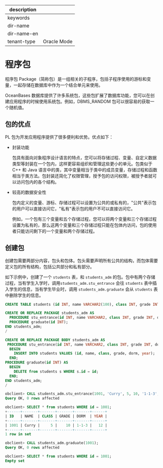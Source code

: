 |description||
|---|---|
|keywords||
|dir-name||
|dir-name-en||
|tenant-type|Oracle Mode|

# 程序包 

程序包 Package（简称包）是一组相关的子程序，包括子程序使用的游标和变量，一起存储在数据库中作为一个结合单元来使用。

OceanBases 数据库提供了许多系统包，这些包扩展了数据库功能，您可以在创建应用程序的时候使用系统包。例如，DBMS_RANDOM 包可以很容易的获取一个随机值。

## 包的优点 

PL 包为开发应用程序提供了很多便利和优势。优点如下：

* 封装功能

  包具有面向对象程序设计语言的特点，您可以将存储过程、变量、自定义数据类型等封装在一个包内，这样更容易组织和管理这些更小的单元。包类似于 C++ 和 Java 语言中的类，其中变量相当于类中的成员变量，存储过程和函数相当于类方法。包封装还简化了权限管理，授予包的访问权限，被授予者就可以访问包内的各个结构。

* 较高的数据安全性

  包内定义的变量、游标、存储过程可以设置为公共的或私有的，"公共"表示包的用户可以直接访问它，"私有"表示包的用户不可以直接访问它。

  例如，一个包有三个变量和五个存储过程，您可以将两个变量和三个存储过程设置为私有的，那么这两个变量和三个存储过程只能在包体内访问，包的使用者只能访问剩下的一个变量和两个存储过程。

## 创建包 

创建包需要两部分内容，包头和包体。包头需要声明所有公共的结构，而包体需要定义包的所有结构，包括公共部分和私有部分。

如下示例中，创建了一个 `students` 表，和 `students_adm` 的包。包中有两个存储过程，当有学生入学时，调用`students_adm.stu_entrance` 会往 `students` 表中插入学生的信息，当有学生毕业时，调用 `students_adm.graduate` 会从 `students` 表中删除学生的信息。

```sql
CREATE TABLE students (id INT, name VARCHAR2(100), class INT, grade INT, dorm VARCHAR2(100), year INT);

CREATE OR REPLACE PACKAGE students_adm AS
  PROCEDURE stu_entrance(id INT, name VARCHAR2, class INT, grade INT, dorm VARCHAR2, year INT);
  PROCEDURE graduate(id INT);
END students_adm;
/

CREATE OR REPLACE PACKAGE BODY students_adm AS
 PROCEDURE stu_entrance(id INT, name VARCHAR2, class INT, grade INT, dorm VARCHAR2, year INT) AS
  BEGIN
    INSERT INTO students VALUES (id, name, class, grade, dorm, year);
  END;
PROCEDURE graduate(id INT) AS
  BEGIN
    DELETE from students s WHERE s.id = id;
  END;
END students_adm;
/

obclient> CALL students_adm.stu_entrance(1001, 'Curry', 5, 10, '1-1-3', 12);
Query OK, 0 rows affected 

obclient> SELECT * from students WHERE id = 1001;
+------+-------+-------+-------+-------+------+
| ID   | NAME  | CLASS | GRADE | DORM  | YEAR |
+------+-------+-------+-------+-------+------+
| 1001 | Curry |     5 |    10 | 1-1-3 |   12 |
+------+-------+-------+-------+-------+------+
1 row in set 

obclient> CALL students_adm.graduate(1001);
Query OK, 0 rows affected 

obclient> SELECT * from students WHERE id = 1001;
Empty set
```



